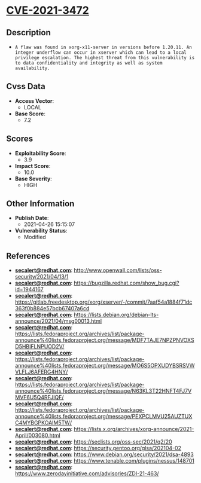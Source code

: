 
# [CVE-2021-3472](http://www.openwall.com/lists/oss-security/2021/04/13/1)

## Description

- `A flaw was found in xorg-x11-server in versions before 1.20.11. An integer underflow can occur in xserver which can lead to a local privilege escalation. The highest threat from this vulnerability is to data confidentiality and integrity as well as system availability.`

## Cvss Data

- **Access Vector**:
  - LOCAL
- **Base Score**:
  - 7.2

## Scores

- **Exploitability Score**:
  - 3.9
- **Impact Score**:
  - 10.0
- **Base Severity**:
  - HIGH

## Other Information

- **Publish Date**:
  - 2021-04-26 15:15:07
- **Vulnerability Status**:
  - Modified

## References

- **secalert@redhat.com**: http://www.openwall.com/lists/oss-security/2021/04/13/1
- **secalert@redhat.com**: https://bugzilla.redhat.com/show_bug.cgi?id=1944167
- **secalert@redhat.com**: https://gitlab.freedesktop.org/xorg/xserver/-/commit/7aaf54a1884f71dc363f0b884e57bcb67407a6cd
- **secalert@redhat.com**: https://lists.debian.org/debian-lts-announce/2021/04/msg00013.html
- **secalert@redhat.com**: https://lists.fedoraproject.org/archives/list/package-announce%40lists.fedoraproject.org/message/MDF7TAJE7NPZPNVOXSD5HBIFLNPUOD2V/
- **secalert@redhat.com**: https://lists.fedoraproject.org/archives/list/package-announce%40lists.fedoraproject.org/message/MO6S5OPXUDYBSRSVWVLFLJ6AFERG4HNY/
- **secalert@redhat.com**: https://lists.fedoraproject.org/archives/list/package-announce%40lists.fedoraproject.org/message/N63KL3T22HNFT4FJ7VMVF6U5Q4RFJIQF/
- **secalert@redhat.com**: https://lists.fedoraproject.org/archives/list/package-announce%40lists.fedoraproject.org/message/PEXPCLMVU25AUZTUXC4MYBGPKOAIM5TW/
- **secalert@redhat.com**: https://lists.x.org/archives/xorg-announce/2021-April/003080.html
- **secalert@redhat.com**: https://seclists.org/oss-sec/2021/q2/20
- **secalert@redhat.com**: https://security.gentoo.org/glsa/202104-02
- **secalert@redhat.com**: https://www.debian.org/security/2021/dsa-4893
- **secalert@redhat.com**: https://www.tenable.com/plugins/nessus/148701
- **secalert@redhat.com**: https://www.zerodayinitiative.com/advisories/ZDI-21-463/
